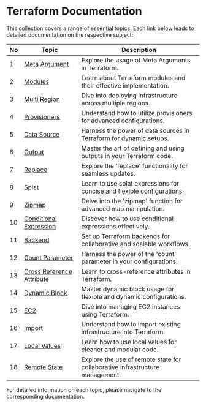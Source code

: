 # Terraform Documentation

This collection covers a range of essential topics. Each link below leads to detailed documentation on the respective subject:

| No | Topic                                                                      | Description                                                                  |
|----|----------------------------------------------------------------------------|------------------------------------------------------------------------------|
| 1  | [Meta Argument](./source/meta-arguments/README.md)                         | Explore the usage of Meta Arguments in Terraform.                            |
| 2  | [Modules](./source/modules/README.md)                                      | Learn about Terraform modules and their effective implementation.            |
| 3  | [Multi Region](./source/multi-region/README.md)                            | Dive into deploying infrastructure across multiple regions.                  |
| 4  | [Provisioners](./source/provisioners/README.md)                            | Understand how to utilize provisioners for advanced configurations.          |
| 5  | [Data Source](./source/data-source/README.md)                              | Harness the power of data sources in Terraform for dynamic setups.           |
| 6  | [Output](./source/output/README.md)                                        | Master the art of defining and using outputs in your Terraform code.         |
| 7  | [Replace](./source/replace/README.md)                                      | Explore the 'replace' functionality for seamless updates.                    |
| 8  | [Splat](./source/splat/README.md)                                          | Learn to use splat expressions for concise and flexible configurations.      |
| 9  | [Zipmap](./source/zipmap/README.md)                                        | Delve into the 'zipmap' function for advanced map manipulation.              |
| 10 | [Conditional Expression](./source/conditional-expression/main.tf)          | Discover how to use conditional expressions effectively.                     |
| 11 | [Backend](./source/backend/main.tf)                                        | Set up Terraform backends for collaborative and scalable workflows.          |
| 12 | [Count Parameter](./source/count-parameter/main.tf)                        | Harness the power of the 'count' parameter in your configurations.           |
| 13 | [Cross Reference Attribute](./source/cross-reference-attributes/README.md) | Learn to cross-reference attributes in Terraform.                            |
| 14 | [Dynamic Block](./source/dynamic-block/main.tf)                            | Master dynamic block usage for flexible and dynamic configurations.          |
| 15 | [EC2](./source/ec2/main.tf)                                                | Dive into managing EC2 instances using Terraform.                            |
| 16 | [Import](./source/import/import.tf)                                        | Understand how to import existing infrastructure into Terraform.             |
| 17 | [Local Values](./source/local-values/main.tf)                              | Learn how to use local values for cleaner and modular code.                  |
| 18 | [Remote State](./source/remote-state/)                                     | Explore the use of remote state for collaborative infrastructure management. |

For detailed information on each topic, please navigate to the corresponding documentation.




